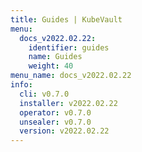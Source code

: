 ```yaml
---
title: Guides | KubeVault
menu:
  docs_v2022.02.22:
    identifier: guides
    name: Guides
    weight: 40
menu_name: docs_v2022.02.22
info:
  cli: v0.7.0
  installer: v2022.02.22
  operator: v0.7.0
  unsealer: v0.7.0
  version: v2022.02.22
---
```


